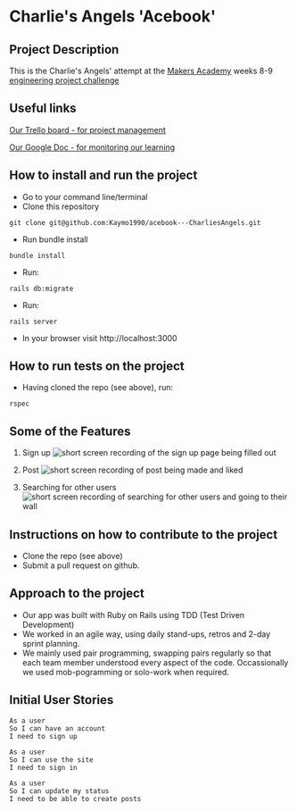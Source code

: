 # Charlie's Angels 'Acebook'

## Project Description
This is the Charlie's Angels' attempt at the [Makers Academy](https://makers.tech/) weeks 8-9 [engineering project challenge](https://github.com/makersacademy/course/blob/master/engineering_projects/README.md)

## Useful links
[Our Trello board - for project management](https://trello.com/b/Tw2CEvdT/acebook-charlies-angels)

[Our Google Doc - for monitoring our learning](https://docs.google.com/document/d/15x8yE9Rd4o0w7JL5pWOROjeqIs4rt6D-Ndd3v0kMRf8/edit?usp=sharing)

## How to install and run the project
* Go to your command line/terminal
* Clone this repository
```
git clone git@github.com:Kaymo1990/acebook---CharliesAngels.git
```
* Run bundle install
```
bundle install
```
* Run:
```
rails db:migrate
```
* Run:
```
rails server
```
* In your browser visit http://localhost:3000

## How to run tests on the project
* Having cloned the repo (see above), run:
```
rspec
```

## Some of the Features
1. Sign up
![short screen recording of the sign up page being filled out](images/acebook_1_signup.gif)

2. Post
![short screen recording of post being made and liked](images/acebook_gif_2_post.gif)

3. Searching for other users
![short screen recording of searching for other users and going to their wall](images/acebook_gif_3_searching.gif)

## Instructions on how to contribute to the project
* Clone the repo (see above)
* Submit a pull request on github.

## Approach to the project
* Our app was built with Ruby on Rails using TDD (Test Driven Development)
* We worked in an agile way, using daily stand-ups, retros and 2-day sprint planning.
* We mainly used pair programming, swapping pairs regularly so that each team member understood every aspect of the code. Occassionally we used mob-pogramming or solo-work when required.

## Initial User Stories

```
As a user
So I can have an account
I need to sign up
```

```
As a user
So I can use the site
I need to sign in
```

```
As a user
So I can update my status
I need to be able to create posts
```
